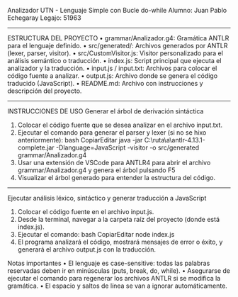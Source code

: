 Analizador UTN - Lenguaje Simple con Bucle do-while
Alumno: Juan Pablo Echegaray
Legajo: 51963
________________________________________
ESTRUCTURA DEL PROYECTO
•	grammar/Analizador.g4: Gramática ANTLR para el lenguaje definido.
•	src/generated/: Archivos generados por ANTLR (lexer, parser, visitor).
•	src/CustomVisitor.js: Visitor personalizado para el análisis semántico o traducción.
•	index.js: Script principal que ejecuta el analizador y la traducción.
•	input.js / input.txt: Archivos para colocar el código fuente a analizar.
•	output.js: Archivo donde se genera el código traducido (JavaScript).
•	README.md: Archivo con instrucciones y descripción del proyecto.
________________________________________
INSTRUCCIONES DE USO
Generar el árbol de derivación sintáctica
1.	Colocar el código fuente que  se desea analizar en el archivo input.txt.
2.	Ejecutar el comando para generar el parser y lexer (si no se hixo anteriormente):
bash
CopiarEditar
java -jar C:\ruta\a\antlr-4.13.1-complete.jar -Dlanguage=JavaScript -visitor -o src/generated grammar/Analizador.g4
3.	Usar una extensión de VSCode para ANTLR4 para abrir el archivo grammar/Analizador.g4 y genera el árbol pulsando F5 
4.	Visualizar el árbol generado para entender la estructura del código.
________________________________________
Ejecutar análisis léxico, sintáctico y generar traducción a JavaScript
1.	Colocar el código fuente en el archivo input.js.
2.	Desde la terminal, navegar a la carpeta raíz del proyecto (donde está index.js).
3.	Ejecutar el comando:
bash
CopiarEditar
node index.js
4.	El programa analizará el código, mostrará mensajes de error o éxito, y generará el archivo output.js con la traducción.


Notas importantes
•	El lenguaje es case-sensitive: todas las palabras reservadas deben ir en minúsculas (puts, break, do, while).
•	Asegurarse de ejecutar el comando para regenerar los archivos ANTLR si se modifica la gramática.
•	El espacio y saltos de línea se van a ignorar automáticamente.

